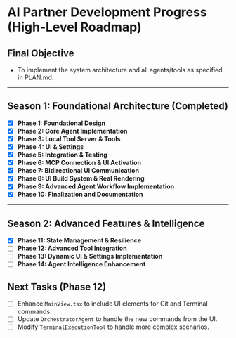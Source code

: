 # AI Partner Development Progress (High-Level Roadmap)

## Final Objective
- To implement the system architecture and all agents/tools as specified in PLAN.md.

---

## Season 1: Foundational Architecture (Completed)
- [x] **Phase 1: Foundational Design**
- [x] **Phase 2: Core Agent Implementation**
- [x] **Phase 3: Local Tool Server & Tools**
- [x] **Phase 4: UI & Settings**
- [x] **Phase 5: Integration & Testing**
- [x] **Phase 6: MCP Connection & UI Activation**
- [x] **Phase 7: Bidirectional UI Communication**
- [x] **Phase 8: UI Build System & Real Rendering**
- [x] **Phase 9: Advanced Agent Workflow Implementation**
- [x] **Phase 10: Finalization and Documentation**

---

## Season 2: Advanced Features & Intelligence

- [x] **Phase 11: State Management & Resilience**
- [ ] **Phase 12: Advanced Tool Integration**
- [ ] **Phase 13: Dynamic UI & Settings Implementation**
- [ ] **Phase 14: Agent Intelligence Enhancement**

## Next Tasks (Phase 12)
- [ ] Enhance `MainView.tsx` to include UI elements for Git and Terminal commands.
- [ ] Update `OrchestratorAgent` to handle the new commands from the UI.
- [ ] Modify `TerminalExecutionTool` to handle more complex scenarios.
